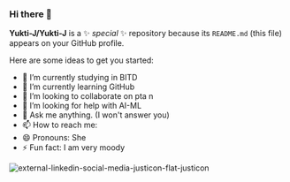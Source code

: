 ### Hi there 👋


**Yukti-J/Yukti-J** is a ✨ _special_ ✨ repository because its `README.md` (this file) appears on your GitHub profile.

Here are some ideas to get you started:

- 🔭 I’m currently studying in BITD
- 🌱 I’m currently learning GitHub
- 👯 I’m looking to collaborate on pta n
- 🤔 I’m looking for help with AI-ML
- 💬 Ask me anything. (I won't answer you)
- 📫 How to reach me: 
- 😄 Pronouns: She
- ⚡ Fun fact: I am very moody

![external-linkedin-social-media-justicon-flat-justicon](www.linkedin.com/in/yukti-jhawar-2002)

